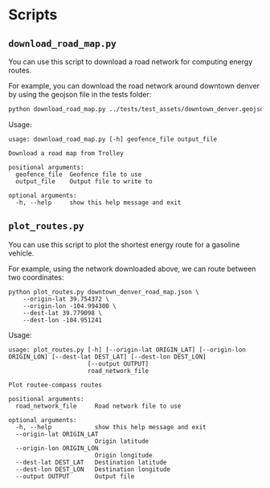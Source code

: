 # Scripts

## `download_road_map.py`
You can use this script to download a road network for computing energy routes. 

For example, you can download the road network around downtown denver by using the geojson file in the tests folder:

```bash
python download_road_map.py ../tests/test_assets/downtown_denver.geojson downtown_denver_road_map.json
```

Usage:
```
usage: download_road_map.py [-h] geofence_file output_file

Download a road map from Trolley

positional arguments:
  geofence_file  Geofence file to use
  output_file    Output file to write to

optional arguments:
  -h, --help     show this help message and exit
```

## `plot_routes.py`
You can use this script to plot the shortest energy route for a gasoline vehicle.

For example, using the network downloaded above, we can route between two coordinates:

```
python plot_routes.py downtown_denver_road_map.json \
    --origin-lat 39.754372 \
    --origin-lon -104.994300 \
    --dest-lat 39.779098 \
    --dest-lon -104.951241
```

Usage:
```
usage: plot_routes.py [-h] [--origin-lat ORIGIN_LAT] [--origin-lon ORIGIN_LON] [--dest-lat DEST_LAT] [--dest-lon DEST_LON]
                      [--output OUTPUT]
                      road_network_file

Plot routee-compass routes

positional arguments:
  road_network_file     Road network file to use

optional arguments:
  -h, --help            show this help message and exit
  --origin-lat ORIGIN_LAT
                        Origin latitude
  --origin-lon ORIGIN_LON
                        Origin longitude
  --dest-lat DEST_LAT   Destination latitude
  --dest-lon DEST_LON   Destination longitude
  --output OUTPUT       Output file
```